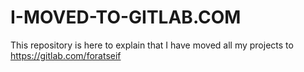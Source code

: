# I-MOVED-TO-GITLAB.COM
This repository is here to explain that I have moved all my projects to https://gitlab.com/foratseif
